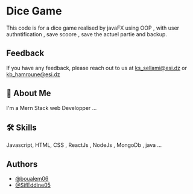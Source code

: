 
# Dice Game

This code is for  a dice game  realised by javaFX using OOP , with user authntification , save scoore , save the actuel partie and backup.


## Feedback

If you have any feedback, please reach out to us at ks_sellami@esi.dz or kb_hamroune@esi.dz


## 🚀 About Me

I'm a Mern Stack web Developper ...


## 🛠 Skills
Javascript, HTML, CSS , ReactJs , NodeJs , MongoDb , java ...


## Authors

- [@boualem06](https://www.github.com/boualem06)
- [@SifEddine05](https://www.github.com/SifEddine05)

